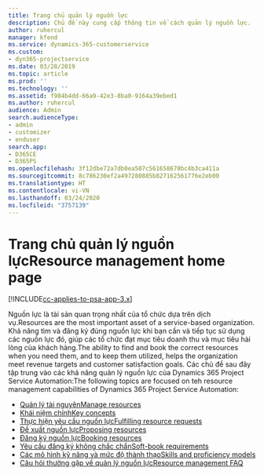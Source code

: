 ```yaml
---
title: Trang chủ quản lý nguồn lực
description: Chủ đề này cung cấp thông tin về cách quản lý nguồn lực.
author: ruhercul
manager: kfend
ms.service: dynamics-365-customerservice
ms.custom:
- dyn365-projectservice
ms.date: 03/28/2019
ms.topic: article
ms.prod: ''
ms.technology: ''
ms.assetid: f984b4dd-66a9-42e3-8ba0-9164a39ebed1
ms.author: ruhercul
audience: Admin
search.audienceType:
- admin
- customizer
- enduser
search.app:
- D365CE
- D365PS
ms.openlocfilehash: 3f12dbe72a7db0ea507c561658670bc4b3ca411a
ms.sourcegitcommit: 8c786230ef2a497280885b827162561776e2eb00
ms.translationtype: HT
ms.contentlocale: vi-VN
ms.lasthandoff: 03/24/2020
ms.locfileid: "3757139"
---
```

# <a name="resource-management-home-page"></a><span data-ttu-id="2c1d0-103">Trang chủ quản lý nguồn lực</span><span class="sxs-lookup"><span data-stu-id="2c1d0-103">Resource management home page</span></span>

[!INCLUDE[cc-applies-to-psa-app-3.x](../includes/cc-applies-to-psa-app-3x.md)]

<span data-ttu-id="2c1d0-104">Nguồn lực là tài sản quan trọng nhất của tổ chức dựa trên dịch vụ.</span><span class="sxs-lookup"><span data-stu-id="2c1d0-104">Resources are the most important asset of a service-based organization.</span></span> <span data-ttu-id="2c1d0-105">Khả năng tìm và đăng ký đúng nguồn lực khi bạn cần và tiếp tục sử dụng các nguồn lực đó, giúp các tổ chức đạt mục tiêu doanh thu và mục tiêu hài lòng của khách hàng.</span><span class="sxs-lookup"><span data-stu-id="2c1d0-105">The ability to find and book the correct resources when you need them, and to keep them utilized, helps the organization meet revenue targets and customer satisfaction goals.</span></span> <span data-ttu-id="2c1d0-106">Các chủ đề sau đây tập trung vào các khả năng quản lý nguồn lực của Dynamics 365 Project Service Automation:</span><span class="sxs-lookup"><span data-stu-id="2c1d0-106">The following topics are focused on teh resource management capabilities of Dynamics 365 Project Service Automation:</span></span>

- [<span data-ttu-id="2c1d0-107">Quản lý tài nguyên</span><span class="sxs-lookup"><span data-stu-id="2c1d0-107">Manage resources</span></span>](manage-resources.md)
- [<span data-ttu-id="2c1d0-108">Khái niệm chính</span><span class="sxs-lookup"><span data-stu-id="2c1d0-108">Key concepts</span></span>](reports-key-concepts.md)
- [<span data-ttu-id="2c1d0-109">Thực hiện yêu cầu nguồn lực</span><span class="sxs-lookup"><span data-stu-id="2c1d0-109">Fulfilling resource requests</span></span>](resource-management-fulfill-requests.md)
- [<span data-ttu-id="2c1d0-110">Đề xuất nguồn lực</span><span class="sxs-lookup"><span data-stu-id="2c1d0-110">Proposing resources</span></span>](resource-management-propose-resources.md)
- [<span data-ttu-id="2c1d0-111">Đăng ký nguồn lực</span><span class="sxs-lookup"><span data-stu-id="2c1d0-111">Booking resources</span></span>](resource-management-book-resources-scheduleboard.md)
- [<span data-ttu-id="2c1d0-112">Yêu cầu đăng ký không chắc chắn</span><span class="sxs-lookup"><span data-stu-id="2c1d0-112">Soft-book requirements</span></span>](resource-management-softbook-requirements.md)
- [<span data-ttu-id="2c1d0-113">Các mô hình kỹ năng và mức độ thành thạo</span><span class="sxs-lookup"><span data-stu-id="2c1d0-113">Skills and proficiency models</span></span>](resource-management-skills-proficiency.md)
- [<span data-ttu-id="2c1d0-114">Câu hỏi thường gặp về quản lý nguồn lực</span><span class="sxs-lookup"><span data-stu-id="2c1d0-114">Resource management FAQ</span></span>](resource-management-faq.md)

